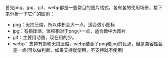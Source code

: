 首先png、jpg、gif、webp都是一些常见的图片格式，各有各的使用场景，接下来分析一下它们的区别：

- png：无损压缩，所以体积会大一点，适合做小图标
- jpg：有损压缩，体积相对于png小一点，适合做中大图片
- gif：主要用动图，现在用的少。
- webp：支持有损和无损压缩，webp结合了png和jpg的优点，但是兼容性会差一点(可以做判断，如果支持就使用，不支持就不使用)

